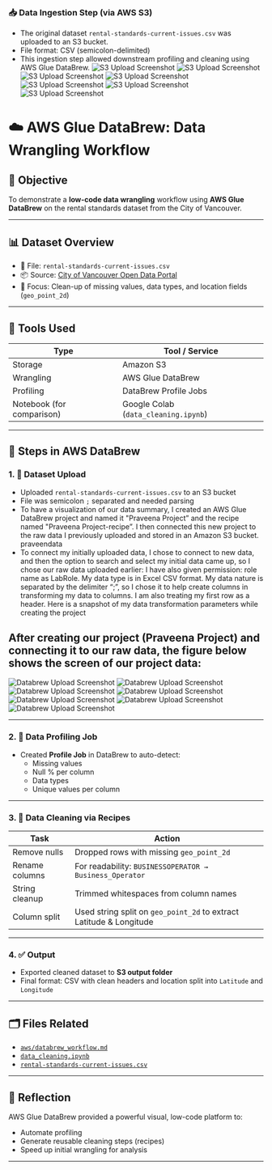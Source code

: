 ### 📥 Data Ingestion Step (via AWS S3)

- The original dataset `rental-standards-current-issues.csv` was uploaded to an S3 bucket.
- File format: CSV (semicolon-delimited)
- This ingestion step allowed downstream profiling and cleaning using AWS Glue DataBrew.
![S3 Upload Screenshot](../assets/s31.jpg)
![S3 Upload Screenshot](../assets/s32.jpg)
![S3 Upload Screenshot](../assets/s33.jpg)
![S3 Upload Screenshot](../assets/s34.jpg)
![S3 Upload Screenshot](../assets/s35.jpg)
![S3 Upload Screenshot](../assets/s36.jpg)
![S3 Upload Screenshot](../assets/s37.jpg)


# ☁️ AWS Glue DataBrew: Data Wrangling Workflow

## 🎯 Objective

To demonstrate a **low-code data wrangling** workflow using **AWS Glue DataBrew** on the rental standards dataset from the City of Vancouver.

---

## 📊 Dataset Overview

- 📁 File: `rental-standards-current-issues.csv`
- 📦 Source: [City of Vancouver Open Data Portal](https://opendata.vancouver.ca/explore/dataset/rental-standards-current-issues)
- 🧭 Focus: Clean-up of missing values, data types, and location fields (`geo_point_2d`)

---

## 🧰 Tools Used

| Type       | Tool / Service     |
|------------|--------------------|
| Storage    | Amazon S3          |
| Wrangling  | AWS Glue DataBrew  |
| Profiling  | DataBrew Profile Jobs |
| Notebook (for comparison) | Google Colab (`data_cleaning.ipynb`) |

---

## 🔄 Steps in AWS DataBrew

### 1. 🔹 Dataset Upload

- Uploaded `rental-standards-current-issues.csv` to an S3 bucket
- File was semicolon `;` separated and needed parsing
- To have a visualization of our data summary, I created an AWS Glue DataBrew project and named it "Praveena Project” and the recipe named "Praveena Project-recipe”. I then connected this new project to the raw data I previously uploaded and stored in an Amazon S3 bucket. praveendata
- To connect my initially uploaded data, I chose to connect to new data, and then the option to search and select my initial data came up, so I chose our raw data uploaded earlier:
I have also given permission: role name as LabRole.
My data type is in Excel CSV format.
My data nature is separated by the delimiter “;”, so I chose it to help create columns in transforming my data to columns.
I am also treating my first row as a header.
Here is a snapshot of my data transformation parameters while creating the project

After creating our project (Praveena Project) and connecting it to our raw data, the figure below shows the screen of our project data:
- 
![Databrew Upload Screenshot](../assets/db1.jpg)
![Databrew Upload Screenshot](../assets/db2.jpg)
![Databrew Upload Screenshot](../assets/db3.jpg)
![Databrew Upload Screenshot](../assets/db4.jpg)
![Databrew Upload Screenshot](../assets/db5.jpg)
![Databrew Upload Screenshot](../assets/db6.jpg)
![Databrew Upload Screenshot](../assets/db7.jpg)



---

### 2. 🧪 Data Profiling Job

- Created **Profile Job** in DataBrew to auto-detect:
  - Missing values
  - Null % per column
  - Data types
  - Unique values per column

---

### 3. 🧹 Data Cleaning via Recipes

| Task | Action |
|------|--------|
| Remove nulls | Dropped rows with missing `geo_point_2d` |
| Rename columns | For readability: `BUSINESSOPERATOR → Business_Operator` |
| String cleanup | Trimmed whitespaces from column names |
| Column split | Used string split on `geo_point_2d` to extract Latitude & Longitude |

---

### 4. ✅ Output

- Exported cleaned dataset to **S3 output folder**
- Final format: CSV with clean headers and location split into `Latitude` and `Longitude`

---

## 🗂️ Files Related

- [`aws/databrew_workflow.md`](databrew_workflow.md)
- [`data_cleaning.ipynb`](../notebooks/data_cleaning.ipynb)
- [`rental-standards-current-issues.csv`](../data/rental-standards-current-issues.csv)

---

## 🧠 Reflection

AWS Glue DataBrew provided a powerful visual, low-code platform to:
- Automate profiling
- Generate reusable cleaning steps (recipes)
- Speed up initial wrangling for analysis

---

